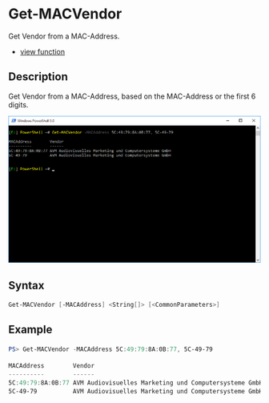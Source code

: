 # Get-MACVendor

Get Vendor from a MAC-Address.

* [view function](https://github.com/BornToBeRoot/PowerShell/blob/master/Module/LazyAdmin/Functions/Get-MACVendor.ps1)

## Description

Get Vendor from a MAC-Address, based on the MAC-Address or the first 6 digits.

![Screenshot](Images/Get-MACVendor.png?raw=true "Get-MACVendor")

## Syntax

```powershell
Get-MACVendor [-MACAddress] <String[]> [<CommonParameters>]
```

## Example

```powershell
PS> Get-MACVendor -MACAddress 5C:49:79:8A:0B:77, 5C-49-79

MACAddress        Vendor
----------        ------
5C:49:79:8A:0B:77 AVM Audiovisuelles Marketing und Computersysteme GmbH
5C-49-79          AVM Audiovisuelles Marketing und Computersysteme GmbH
```
